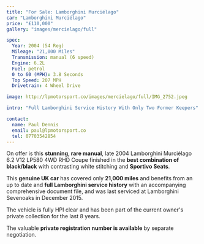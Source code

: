 ```yaml
---
title: "For Sale: Lamborghini Murciélago"
car: "Lamborghini Murciélago"
price: "£110,000"
gallery: "images/mercielago/full"

spec:
  Year: 2004 (54 Reg)
  Mileage: "21,000 Miles"
  Transmission: manual (6 speed)
  Engine: 6.2L
  Fuel: petrol
  0 to 60 (MPH): 3.8 Seconds
  Top Speed: 207 MPH
  Drivetrain: 4 Wheel Drive

image: http://lpmotorsport.co/images/mercielago/full/IMG_2752.jpeg

intro: "Full Lamborghini Service History With Only Two Former Keepers"

contact:
  name: Paul Dennis
  email: paul@lpmotorsport.co
  tel: 07703542854
---
```


On offer is this **stunning, rare manual**, late 2004 Lamborghini Murciélago 6.2 V12 LP580 4WD RHD Coupe finished in the **best combination of black/black** with contrasting white stitching and **Sportivo Seats**.

This **genuine UK car** has covered only **21,000 miles** and benefits from an up to date and **full Lamborghini service history** with an accompanying comprehensive document file, and was last serviced at Lamborghini Sevenoaks in December 2015.

The vehicle is fully HPI clear and has been part of the current owner's private collection for the last 8 years.

The valuable **private registration number is available** by separate negotiation.
